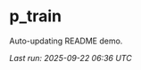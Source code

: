 # p_train

Auto-updating README demo.

<!--START_SECTION:status-->
_Last run: 2025-09-22 06:36 UTC_
<!--END_SECTION:status-->



































































































































































































































































































































































































































































































































































































































































































